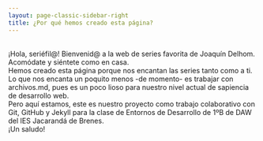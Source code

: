 ```yaml
---
layout: page-classic-sidebar-right
title: ¿Por qué hemos creado esta página?
---
```


<br>
¡Hola, seriéfil@! Bienvenid@ a la web de series favorita de Joaquín Delhom. Acomódate y siéntete como en casa.
<br>
Hemos creado esta página porque nos encantan las series tanto como a ti.
<br>
Lo que nos encanta un poquito menos -de momento- es trabajar con archivos.md, pues es un poco lioso para nuestro nivel actual de sapiencia de desarrollo web.
<br>
Pero aquí estamos, este es nuestro proyecto como trabajo colaborativo con Git, GitHub y Jekyll para la clase de Entornos de Desarrollo de 1ºB de DAW del IES Jacarandá de Brenes. 
<br>
¡Un saludo!
